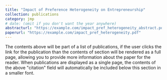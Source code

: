 ```yaml
---
title: "Impact of Preference Heterogeneity on Entrepreneurship"
collection: publications
category: jmp
# date: (omit if you don't want the year anywhere)
abstracturl: "https://example.com/impact_pref_heterogeneity_abstract.pdf"
paperurl: "https://example.com/impact_pref_heterogeneity.pdf"
---
```


The contents above will be part of a list of publications, if the user clicks the link for the publication than the contents of section will be rendered as a full page, allowing you to provide more information about the paper for the reader. When publications are displayed as a single page, the contents of the above "citation" field will automatically be included below this section in a smaller font.


